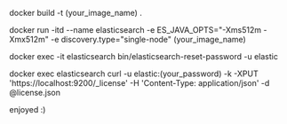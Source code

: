 docker build -t (your_image_name) .

docker run -itd --name elasticsearch -e ES_JAVA_OPTS="-Xms512m -Xmx512m" -e discovery.type="single-node" (your_image_name)

docker exec -it elasticsearch bin/elasticsearch-reset-password -u elastic

docker exec elasticsearch curl -u elastic:(your_password) -k -XPUT 'https://localhost:9200/_license' -H 'Content-Type: application/json' -d @license.json


enjoyed :)
